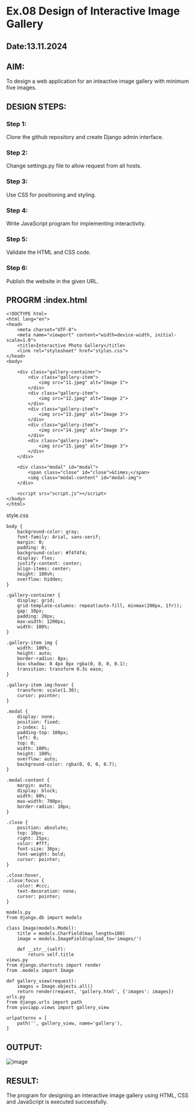 # Ex.08 Design of Interactive Image Gallery
## Date:13.11.2024

## AIM:
To design a web application for an inteactive image gallery with minimum five images.

## DESIGN STEPS:

### Step 1:
Clone the github repository and create Django admin interface.

### Step 2:
Change settings.py file to allow request from all hosts.

### Step 3:
Use CSS for positioning and styling.

### Step 4:
Write JavaScript program for implementing interactivity.

### Step 5:
Validate the HTML and CSS code.

### Step 6:
Publish the website in the given URL.

## PROGRM :index.html
```
<!DOCTYPE html>
<html lang="en">
<head>
    <meta charset="UTF-8">
    <meta name="viewport" content="width=device-width, initial-scale=1.0">
    <title>Interactive Photo Gallery</title>
    <link rel="stylesheet" href="styles.css">
</head>
<body>

    <div class="gallery-container">
        <div class="gallery-item">
            <img src="11.jpeg" alt="Image 1">
        </div>
        <div class="gallery-item">
            <img src="12.jpeg" alt="Image 2">
        </div>
        <div class="gallery-item">
            <img src="13.jpeg" alt="Image 3">
        </div>
        <div class="gallery-item">
            <img src="14.jpeg" alt="Image 3">
        </div>
        <div class="gallery-item">
            <img src="15.jpeg" alt="Image 3">
        </div>
    </div>

    <div class="modal" id="modal">
        <span class="close" id="close">&times;</span>
        <img class="modal-content" id="modal-img">
    </div>

    <script src="script.js"></script>
</body>
</html>
```
style.css
```
body {
    background-color: gray;
    font-family: Arial, sans-serif;
    margin: 0;
    padding: 0;
    background-color: #f4f4f4;
    display: flex;
    justify-content: center;
    align-items: center;
    height: 100vh;
    overflow: hidden;
}

.gallery-container {
    display: grid;
    grid-template-columns: repeat(auto-fill, minmax(200px, 1fr));
    gap: 10px;
    padding: 20px;
    max-width: 1200px;
    width: 100%;
}

.gallery-item img {
    width: 100%;
    height: auto;
    border-radius: 8px;
    box-shadow: 0 4px 8px rgba(0, 0, 0, 0.1);
    transition: transform 0.3s ease;
}

.gallery-item img:hover {
    transform: scale(1.30);
    cursor: pointer;
}

.modal {
    display: none;
    position: fixed;
    z-index: 1;
    padding-top: 100px;
    left: 0;
    top: 0;
    width: 100%;
    height: 100%;
    overflow: auto;
    background-color: rgba(0, 0, 0, 0.7);
}

.modal-content {
    margin: auto;
    display: block;
    width: 80%;
    max-width: 700px;
    border-radius: 10px;
}

.close {
    position: absolute;
    top: 10px;
    right: 25px;
    color: #fff;
    font-size: 36px;
    font-weight: bold;
    cursor: pointer;
}

.close:hover,
.close:focus {
    color: #ccc;
    text-decoration: none;
    cursor: pointer;
}

```
```
models.py
from django.db import models

class Image(models.Model):
    title = models.CharField(max_length=100)
    image = models.ImageField(upload_to='images/')

    def __str__(self):
        return self.title
views.py
from django.shortcuts import render
from .models import Image

def gallery_view(request):
    images = Image.objects.all()
    return render(request, 'gallery.html', {'images': images})
urls.py
from django.urls import path
from yuviapp.views import gallery_view

urlpatterns = [
    path('', gallery_view, name='gallery'),
]
```

## OUTPUT:
![image](https://github.com/user-attachments/assets/342e686b-fad2-4a3f-a3bc-281b69754a63)


## RESULT:
The program for designing an interactive image gallery using HTML, CSS and JavaScript is executed successfully.
